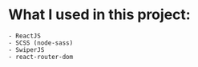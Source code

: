 # What I used in this project: 
    - ReactJS
    - SCSS (node-sass)
    - SwiperJS
    - react-router-dom